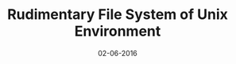 ---
title: "Rudimentary File System of Unix Environment"

excerpt: "Implemented the Unix file system environment in a client-server communication. Designed ACL to store user permissions."

date: 02-06-2016

header:
  teaser: /assets/images/portfolio-placeholder-th.jpg
  overlay_image: /assets/images/portfolio-placeholder.jpg
  overlay_color: "#000"
  overlay_filter: 0.6

sidebar:
  - title: "Role"
    image: /assets/images/bio-photo.jpg
    image_alt: "logo"
    text: "User Side Android Application"
  - title: "Responsibilities"
    text: "Add framework to the existing applications"
  - title: "Project Timeline"
    text: "Jan'16 - May'16"
---